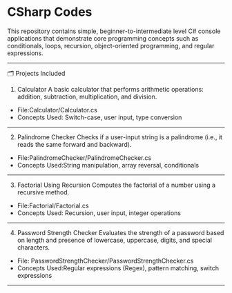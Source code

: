# CSharp Codes

This repository contains simple, beginner-to-intermediate level C# console applications that demonstrate core programming concepts such as conditionals, loops, recursion, object-oriented programming, and regular expressions.

---

 🗂 Projects Included
 1. Calculator
A basic calculator that performs arithmetic operations: addition, subtraction, multiplication, and division.

- File:Calculator/Calculator.cs
- Concepts Used: Switch-case, user input, type conversion

---

2. Palindrome Checker
Checks if a user-input string is a palindrome (i.e., it reads the same forward and backward).

- File:PalindromeChecker/PalindromeChecker.cs
- Concepts Used:String manipulation, array reversal, conditionals

---

3. Factorial Using Recursion
Computes the factorial of a number using a recursive method.

- File:Factorial/Factorial.cs
- Concepts Used: Recursion, user input, integer operations

---

 4. Password Strength Checker
Evaluates the strength of a password based on length and presence of lowercase, uppercase, digits, and special characters.

- File: PasswordStrengthChecker/PasswordStrengthChecker.cs
- Concepts Used:Regular expressions (Regex), pattern matching, switch expressions

---
